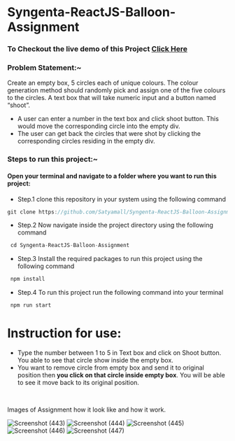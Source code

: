 # Syngenta-ReactJS-Balloon-Assignment

### To Checkout the live demo of this Project <a href="https://syngenta-reactjs-balloon-assignment.netlify.app/">Click Here</a>

### Problem Statement:~
Create an empty box, 5 circles each of unique colours. The colour generation method should randomly pick and assign one of the five colours to the circles. A text box that will take numeric input and a button named “shoot”.
 
  - A user can enter a number in the text box and click shoot button. This would move the corresponding circle into the empty div.
  - The user can get back the circles that were shot by clicking the corresponding circles residing in the empty div.

### Steps to run this project:~
#### Open your terminal and navigate to a folder where you want to run this project:
 - Step.1 clone this repository in your system using the following command
 ```js
 git clone https://github.com/Satyamall/Syngenta-ReactJS-Balloon-Assignment.git
 ```
- Step.2 Now navigate inside the project directory using the following command 
```js
 cd Syngenta-ReactJS-Balloon-Assignment
```
- Step.3 Install the required packages to run this project using the following command 
```js
 npm install
```
- Step.4 To run this project run the following command into your terminal 
```js
 npm run start
```

 # Instruction for use: 
  - Type the number between 1 to 5 in Text box and click on Shoot button. You able to see that circle show inside the empty box.
  - You want to remove circle from empty box and send it to original position then **you click on that circle inside empty box**. You will be able to see it move back to its original position.

<br/>

Images of Assignment how it look like and how it work.

![Screenshot (443)](https://user-images.githubusercontent.com/80479635/170857445-f6cf3277-e020-410d-996c-4dc65ca3ac32.png)
![Screenshot (444)](https://user-images.githubusercontent.com/80479635/170857449-03491de2-c706-46ea-a00a-4e699b00e331.png)
![Screenshot (445)](https://user-images.githubusercontent.com/80479635/170857453-c145f3fe-3f35-4f94-a3b7-b544c451d653.png)
![Screenshot (446)](https://user-images.githubusercontent.com/80479635/170857450-863afd9b-068e-4ef1-8894-2123945dbec3.png)
![Screenshot (447)](https://user-images.githubusercontent.com/80479635/170857454-12052f42-f6db-4d1e-9329-0622f822797d.png)


